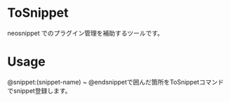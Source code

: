 # ToSnippet
neosnippet でのプラグイン管理を補助するツールです。

# Usage
@snippet:(snippet-name) ~ @endsnippetで囲んだ箇所をToSnippetコマンドでsnippet登録します。
